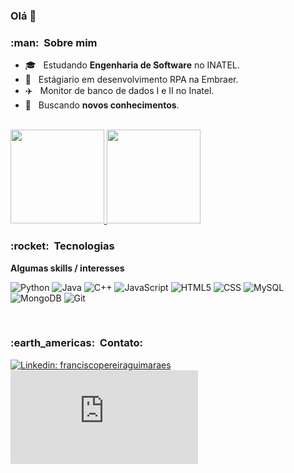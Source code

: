 ### Olá 👋

<h3> :man: &nbsp;Sobre mim </h3>

- 🎓 &nbsp; Estudando **Engenharia de Software** no INATEL.
- 💼 &nbsp; Estágiario em desenvolvimento RPA na Embraer.
- ✈️ &nbsp; Monitor de banco de dados I e II no Inatel.
- 🌱 &nbsp; Buscando **novos conhecimentos**.

<br/>

<a href="https://github.com/FranciscoPGuimaraes">
  <img height="150em" src="https://github-readme-stats.vercel.app/api?username=FranciscoPGuimaraes&theme=dark&show_icons=true" />
  <img height="150em" src="https://github-readme-stats.vercel.app/api/top-langs/?username=FranciscoPGuimaraes&layout=compact&langs_count=5&theme=dark&show_icons=true" />
</a>

<h3> :rocket: &nbsp;Tecnologias</h3>

**Algumas skills / interesses**
  
  ![Python](https://img.shields.io/badge/Python-3776AB?style=for-the-badge&logo=python&logoColor=white)
  ![Java](https://img.shields.io/badge/Java-ED8B00?style=for-the-badge&logo=java&logoColor=white)
  ![C++](https://img.shields.io/badge/C%2B%2B-00599C?style=for-the-badge&logo=c%2B%2B&logoColor=white)
  ![JavaScript](https://img.shields.io/badge/JavaScript-323330?style=for-the-badge&logo=javascript&logoColor=F7DF1E)
  ![HTML5](https://img.shields.io/badge/HTML5-E34F26?style=for-the-badge&logo=html5&logoColor=white)
  ![CSS](https://img.shields.io/badge/CSS-239120?&style=for-the-badge&logo=css3&logoColor=white)
  ![MySQL](https://img.shields.io/badge/MySQL-00000F?style=for-the-badge&logo=mysql&logoColor=white)
  ![MongoDB](https://img.shields.io/badge/MongoDB-4EA94B?style=for-the-badge&logo=mongodb&logoColor=white)
  ![Git](https://img.shields.io/badge/Git-E34F26?style=for-the-badge&logo=git&logoColor=white)

<br/>

<h3> :earth_americas: &nbsp;Contato: </h3> 

[![Linkedin: franciscopereiraguimaraes](https://img.shields.io/badge/-Francisco_Guimarães-blue?style=flat-square&logo=Linkedin&logoColor=white&link=https://www.linkedin.com/in/Francisco_Guimarães-75889a195/)](https://www.linkedin.com/in/franciscopereiraguimaraes/)
[![Gmail Badge](https://img.shields.io/badge/-Francisco_Guimarães-006bed?style=flat-square&logo=Gmail&logoColor=white&link=mailto:gabrielss2406@gmail.com)](mailto:franciscop.guimaraes04@gmail.com)
